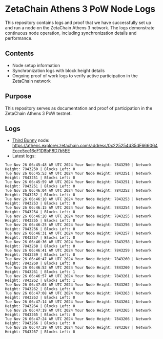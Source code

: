 # ZetaChain Athens 3 PoW Node Logs
This repository contains logs and proof that we have successfully set up and run a node on the ZetaChain Athens 3 network. The logs demonstrate continuous node operation, including synchronization details and performance.

## Contents
- Node setup information
- Synchronization logs with block height details
- Ongoing proof of work logs to verify active participation in the ZetaChain network

## Purpose
This repository serves as documentation and proof of participation in the ZetaChain Athens 3 PoW testnet.

## Logs

- [Third Bunny](https://thirdbunny.xyz/) node: https://athens.explorer.zetachain.com/address/0x225254d35dE666064Eccc5ce16eF1D8bF8D7b5EE
- Latest logs:
```
Tue Nov 26 06:45:48 AM UTC 2024 Your Node Height: 7843250 | Network Height: 7843250 | Blocks Left: 0
Tue Nov 26 06:45:53 AM UTC 2024 Your Node Height: 7843251 | Network Height: 7843251 | Blocks Left: 0
Tue Nov 26 06:45:59 AM UTC 2024 Your Node Height: 7843251 | Network Height: 7843251 | Blocks Left: 0
Tue Nov 26 06:46:04 AM UTC 2024 Your Node Height: 7843252 | Network Height: 7843252 | Blocks Left: 0
Tue Nov 26 06:46:10 AM UTC 2024 Your Node Height: 7843253 | Network Height: 7843253 | Blocks Left: 0
Tue Nov 26 06:46:15 AM UTC 2024 Your Node Height: 7843254 | Network Height: 7843254 | Blocks Left: 0
Tue Nov 26 06:46:20 AM UTC 2024 Your Node Height: 7843255 | Network Height: 7843255 | Blocks Left: 0
Tue Nov 26 06:46:25 AM UTC 2024 Your Node Height: 7843256 | Network Height: 7843256 | Blocks Left: 0
Tue Nov 26 06:46:31 AM UTC 2024 Your Node Height: 7843257 | Network Height: 7843257 | Blocks Left: 0
Tue Nov 26 06:46:36 AM UTC 2024 Your Node Height: 7843258 | Network Height: 7843258 | Blocks Left: 0
Tue Nov 26 06:46:41 AM UTC 2024 Your Node Height: 7843259 | Network Height: 7843259 | Blocks Left: 0
Tue Nov 26 06:46:47 AM UTC 2024 Your Node Height: 7843260 | Network Height: 7843260 | Blocks Left: 0
Tue Nov 26 06:46:52 AM UTC 2024 Your Node Height: 7843260 | Network Height: 7843261 | Blocks Left: 1
Tue Nov 26 06:46:57 AM UTC 2024 Your Node Height: 7843261 | Network Height: 7843262 | Blocks Left: 1
Tue Nov 26 06:47:03 AM UTC 2024 Your Node Height: 7843262 | Network Height: 7843262 | Blocks Left: 0
Tue Nov 26 06:47:08 AM UTC 2024 Your Node Height: 7843263 | Network Height: 7843263 | Blocks Left: 0
Tue Nov 26 06:47:14 AM UTC 2024 Your Node Height: 7843264 | Network Height: 7843264 | Blocks Left: 0
Tue Nov 26 06:47:19 AM UTC 2024 Your Node Height: 7843265 | Network Height: 7843265 | Blocks Left: 0
Tue Nov 26 06:47:24 AM UTC 2024 Your Node Height: 7843266 | Network Height: 7843266 | Blocks Left: 0
Tue Nov 26 06:47:29 AM UTC 2024 Your Node Height: 7843267 | Network Height: 7843267 | Blocks Left: 0
```
